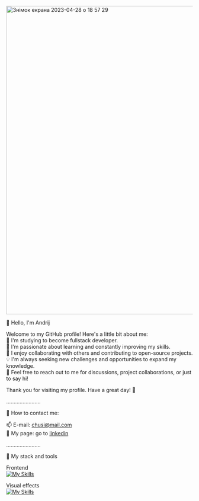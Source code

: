 <img width="833" alt="Знімок екрана 2023-04-28 о 18 57 29" src="https://github.com/fairycreator/fairycreator/assets/122693095/bcba7ad4-7a16-42d2-8f4c-c70a52a3561c"><br>

👋 Hello, I'm Andrij<br>

Welcome to my GitHub profile! Here's a little bit about me:<br>
🔭 I'm studying to become fullstack developer.<br>
🌱 I'm passionate about learning and constantly improving my skills.<br>
👯 I enjoy collaborating with others and contributing to open-source projects.<br>
💡 I'm always seeking new challenges and opportunities to expand my knowledge.<br>
💬 Feel free to reach out to me for discussions, project collaborations, or just to say hi!<br>

Thank you for visiting my profile. Have a great day! 🌟<br>


.......................

🤝 How to contact me:<br>

📫 E-mail: chusi@mail.com<br>
💬 My page: go to [linkedin](https://www.linkedin.com/in/andrijcsuhran/)<br>

.......................

🧠 My stack and tools<br>

Frontend<br>
[![My Skills](https://skillicons.dev/icons?i=js,html,css,bootstrap,github,vscode,webflow,wordpress,react,nodejs&perline=5)](https://skillicons.dev)

Visual effects<br>
[![My Skills](https://skillicons.dev/icons?i=ai,figma,ps)](https://skillicons.dev)


<!--
**fairycreator/fairycreator** is a ✨ _special_ ✨ repository because its `README.md` (this file) appears on your GitHub profile.

Here are some ideas to get you started:

- 🔭 I’m currently working on ...
- 🌱 I’m currently learning ...
- 👯 I’m looking to collaborate on ...
- 🤔 I’m looking for help with ...
- 💬 Ask me about ...
- 📫 How to reach me: ...
- 😄 Pronouns: ...
- ⚡ Fun fact: ...
-->

